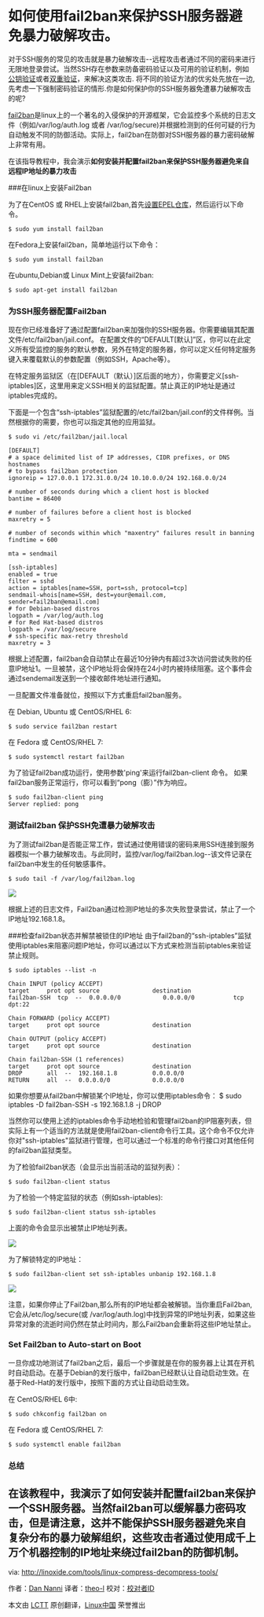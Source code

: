 如何使用fail2ban来保护SSH服务器避免暴力破解攻击。
================
对于SSH服务的常见的攻击就是暴力破解攻击--远程攻击者通过不同的密码来进行无限地登录尝试。当然SSH存在参数来防备密码验证以及可用的验证机制，例如[公钥验证][1]或者[双重验证][2]，来解决这类攻击. 将不同的验证方法的优劣处先放在一边,先考虑一下强制密码验证的情形.你是如何保护你的SSH服务器免遭暴力破解攻击的呢?

[fail2ban][3]是linux上的一个著名的入侵保护的开源框架，它会监控多个系统的日志文件（例如/var/log/auth.log 或者 /var/log/secure)并根据检测到的任何可疑的行为自动触发不同的防御活动。实际上，fail2ban在防御对SSH服务器的暴力密码破解上非常有用。

在该指导教程中，我会演示**如何安装并配置fail2ban来保护SSH服务器避免来自远程IP地址的暴力攻击**

###在linux上安装Fail2ban

为了在CentOS 或 RHEL上安装fail2ban,首先[设置EPEL仓库][4]，然后运行以下命令。

	$ sudo yum install fail2ban

在Fedora上安装fail2ban，简单地运行以下命令：

	$ sudo yum install fail2ban

在ubuntu,Debian或 Linux Mint上安装fail2ban:

	$ sudo apt-get install fail2ban

### 为SSH服务器配置Fail2ban

现在你已经准备好了通过配置fail2ban来加强你的SSH服务器。你需要编辑其配置文件/etc/fail2ban/jail.conf。 在配置文件的“DEFAULT[默认]”区，你可以在此定义所有受监控的服务的默认参数，另外在特定的服务器，你可以定义任何特定服务键入来覆载默认的参数配置（例如SSH，Apache等）。

在特定服务监狱区（在[DEFAULT（默认）]区后面的地方），你需要定义[ssh-iptables]区，这里用来定义SSH相关的监狱配置。禁止真正的IP地址是通过iptables完成的。

下面是一个包含“ssh-iptables”监狱配置的/etc/fail2ban/jail.conf的文件样例。当然根据你的需要，你也可以指定其他的应用监狱。

	$ sudo vi /etc/fail2ban/jail.local
	
```
[DEFAULT]
# a space delimited list of IP addresses, CIDR prefixes, or DNS hostnames
# to bypass fail2ban protection
ignoreip = 127.0.0.1 172.31.0.0/24 10.10.0.0/24 192.168.0.0/24

# number of seconds during which a client host is blocked
bantime = 86400

# number of failures before a client host is blocked
maxretry = 5

# number of seconds within which "maxentry" failures result in banning
findtime = 600

mta = sendmail

[ssh-iptables]
enabled = true
filter = sshd
action = iptables[name=SSH, port=ssh, protocol=tcp]
sendmail-whois[name=SSH, dest=your@email.com, sender=fail2ban@email.com]
# for Debian-based distros
logpath = /var/log/auth.log
# for Red Hat-based distros
logpath = /var/log/secure
# ssh-specific max-retry threshold
maxretry = 3
```

根据上述配置，fail2ban会自动禁止在最近10分钟内有超过3次访问尝试失败的任意IP地址1。一旦被禁，这个IP地址将会保持在24小时内被持续阻塞。这个事件会通过sendemail发送到一个接收邮件地址进行通知。

一旦配置文件准备就位，按照以下方式重启fail2ban服务。

在 Debian, Ubuntu 或 CentOS/RHEL 6:

	$ sudo service fail2ban restart

在 Fedora 或 CentOS/RHEL 7:

	$ sudo systemctl restart fail2ban

为了验证fail2ban成功运行，使用参数'ping'来运行fail2ban-client 命令。 如果fail2ban服务正常运行，你可以看到“pong（膨）”作为响应。

	$ sudo fail2ban-client ping
	Server replied: pong

### 测试fail2ban 保护SSH免遭暴力破解攻击

为了测试fail2ban是否能正常工作，尝试通过使用错误的密码来用SSH连接到服务器模拟一个暴力破解攻击。与此同时，监控/var/log/fail2ban.log--该文件记录在fail2ban中发生的任何敏感事件。

	$ sudo tail -f /var/log/fail2ban.log

![](https://farm8.staticflickr.com/7550/15882084127_fccf9ca7b7_c.jpg)

根据上述的日志文件，Fail2ban通过检测IP地址的多次失败登录尝试，禁止了一个IP地址192.168.1.8。

###检查fail2ban状态并解禁被锁住的IP地址
由于fail2ban的“ssh-iptables”监狱使用iptables来阻塞问题IP地址，你可以通过以下方式来检测当前iptables来验证禁止规则。

	$ sudo iptables --list -n

```
Chain INPUT (policy ACCEPT)
target     prot opt source               destination
fail2ban-SSH  tcp  --  0.0.0.0/0            0.0.0.0/0           tcp dpt:22

Chain FORWARD (policy ACCEPT)
target     prot opt source               destination

Chain OUTPUT (policy ACCEPT)
target     prot opt source               destination

Chain fail2ban-SSH (1 references)
target     prot opt source               destination
DROP       all  --  192.168.1.8          0.0.0.0/0
RETURN     all  --  0.0.0.0/0            0.0.0.0/0
```

如果你想要从fail2ban中解锁某个IP地址，你可以使用iptables命令：
	$ sudo iptables -D fail2ban-SSH -s 192.168.1.8 -j DROP

当然你可以使用上述的iptables命令手动地检验和管理fail2ban的IP阻塞列表，但实际上有一个适当的方法就是使用fail2ban-client命令行工具。这个命令不仅允许你对"ssh-iptables"监狱进行管理，也可以通过一个标准的命令行接口对其他任何的fail2ban监狱类型。

为了检验fail2ban状态（会显示出当前活动的监狱列表）：

	$ sudo fail2ban-client status

为了检验一个特定监狱的状态（例如ssh-iptables):

	$ sudo fail2ban-client status ssh-iptables

上面的命令会显示出被禁止IP地址列表。

![](https://farm8.staticflickr.com/7497/16067847655_021d23e320_b.jpg)

为了解锁特定的IP地址：

	$ sudo fail2ban-client set ssh-iptables unbanip 192.168.1.8

![](https://farm8.staticflickr.com/7465/16065915571_b215a8b344_b.jpg)

注意，如果你停止了Fail2ban,那么所有的IP地址都会被解锁。当你重启Fail2ban,它会从/etc/log/secure(或 /var/log/auth.log)中找到异常的IP地址列表，如果这些异常对象的流逝时间仍然在禁止时间内，那么Fail2ban会重新将这些IP地址禁止。
### Set Fail2ban to Auto-start on Boot

一旦你成功地测试了fail2ban之后，最后一个步骤就是在你的服务器上让其在开机时自动启动。在基于Debian的发行版中，fail2ban已经默认让自动启动生效。在基于Red-Hat的发行版中，按照下面的方式让自动启动生效。

在 CentOS/RHEL 6中:

	$ sudo chkconfig fail2ban on

在 Fedora 或 CentOS/RHEL 7:

	$ sudo systemctl enable fail2ban

### 总结

在该教程中，我演示了如何安装并配置fail2ban来保护一个SSH服务器。当然fail2ban可以缓解暴力密码攻击，但是请注意，这并不能保护SSH服务器避免来自复杂分布的暴力破解组织，这些攻击者通过使用成千上万个机器控制的IP地址来绕过fail2ban的防御机制。
-----------

via: http://linoxide.com/tools/linux-compress-decompress-tools/

作者：[Dan Nanni][a]
译者：[theo-l](https://github.com/theo-l)
校对：[校对者ID](https://github.com/校对者ID)

本文由 [LCTT](https://github.com/LCTT/TranslateProject) 原创翻译，[Linux中国](http://linux.cn/) 荣誉推出

[a]:http://xmodulo.com/author/nanni
[1]:http://xmodulo.com/how-to-force-ssh-login-via-public-key-authentication.html
[2]:http://xmodulo.com/two-factor-authentication-ssh-login-linux.html
[3]:http://www.fail2ban.org/
[4]:http://xmodulo.com/2013/03/how-to-set-up-epel-repository-on-centos.html
